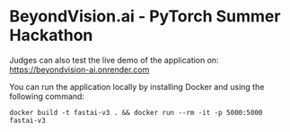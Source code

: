 # BeyondVision.ai - PyTorch Summer Hackathon

Judges can also test the live demo of the application on: https://beyondvision-ai.onrender.com

You can run the application locally by installing Docker and using the following command:

```
docker build -t fastai-v3 . && docker run --rm -it -p 5000:5000 fastai-v3
```
